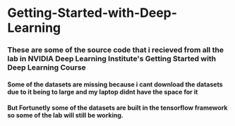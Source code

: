 # Getting-Started-with-Deep-Learning

### These are some of the source code that i recieved from all the lab in NVIDIA Deep Learning Institute's Getting Started with Deep Learning Course
#### Some of the datasets are missing because i cant download the datasets due to it being to large and my laptop didnt have the space for it
#### But Fortunetly some of the datasets are built in the tensorflow framework so some of the lab will still be working.
